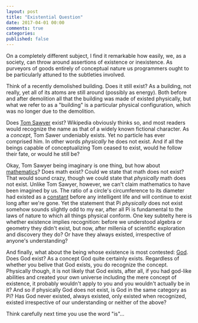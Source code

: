 ```yaml
---
layout: post
title: "Existential Question"
date: 2017-04-01 00:00
comments: true
categories:
published: false
---
```


On a completely different subject, I find it remarkable how easily,
we, as a society, can throw around assertions of existence or
inexistence. As purveyors of goods entirely of conceptual nature us
programmers ought to be particularly attuned to the subtleties
involved.

Think of a recently demolished building. Does it still exist? As a
building, not really, yet all of its atoms are still around (possibly
as energy). Both before and after demolition all that the building was
made of existed physically, but what we refer to as a "building" is a
particular physical configuration, which was no longer due to the
demolition.

Does [Tom Sawyer](https://en.wikipedia.org/wiki/Tom_Sawyer) exist?
Wikipedia obviously thinks so, and most readers would recognize the
name as that of a widely known fictional character. As a *concept*,
Tom Sawer undeniably exists. Yet no particle has ever comprised
him. In other words *physically* he does not exist. And if all the
beings capable of conceptualizing Tom ceased to exist, would he follow
their fate, or would he still be?

Okay, Tom Sawyer being imaginary is one thing, but how about
[mathematics](https://en.wikipedia.org/wiki/Mathematics)?  Does math
exist?  Could we state that math does not exist? That would sound
crazy, though we could state that *physically* math does not
exist. Unlike Tom Sawyer, however, we can't claim mathematics to have
been imagined by us. The ratio of a circle's circumference to its
diameter had existed as a [constant](https://en.wikipedia.org/wiki/Pi)
before any intelligent life and will continue to exist long after
we're gone. Yet the statement that Pi *physically* does not exist
somehow sounds slightly odd to my ear, after all Pi is fundamental to
the laws of nature to which all things physical conform. One key
subtelty here is whether existence implies recognition: before we
understood algebra or geometry they didn't exist, but now, after
millenia of scientific exploration and discovery they do? Or have they
always existed, irrespective of anyone's understanding?

And finally, what about the being whose existence is most contested:
[God](https://en.wikipedia.org/wiki/God). Does God exist? As a concept
God quite certainly exists. Regardless of whether you belive that God
exists, you do recognize the concept. Physically though,
it is not likely that God exists, after all, if you had god-like
abilities and created your own universe including the mere concept of
existence, it probably wouldn't apply to you and you wouldn't actually
be in it? And so if physically God does not exist, is God in the same
category as Pi? Has God never existed, always existed, only existed
when recognized, existed irrespective of our understanding or neither
of the above?

Think carefully next time you use the word "is"...
